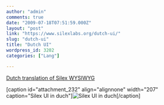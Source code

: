 ```yaml
---
author: "admin"
comments: true
date: "2009-07-18T07:51:59.000Z"
layout: "post"
link: "https://www.silexlabs.org/dutch-ui/"
slug: "dutch-ui"
title: "Dutch UI"
wordpress_id: 3202
categories: ["Lang"]

---
```

[
](http://wp-manager.silex-ria.org/wp-content/uploads/2009/05/hi.zip)[Dutch translation of Silex WYSIWYG](http://wp-manager.silex-ria.org/wp-content/uploads/2009/07/nl.zip)

[caption id="attachment_232" align="alignnone" width="207" caption="Silex UI in duch"]![Silex UI in duch](http://wp-manager.silex-ria.org/wp-content/uploads/2009/07/duch-ui-207x300.jpg)[/caption]

